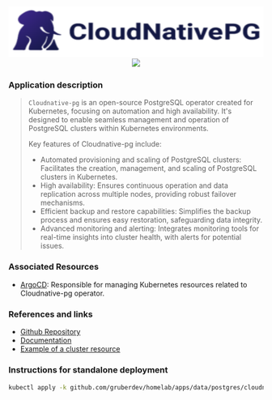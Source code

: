 <p align="center">
  <img width="550" height="100" src="https://raw.githubusercontent.com/gruberdev/homelab/main/docs/assets/logos/cloudnative.png" />
  <br />
  <img src="https://img.shields.io/github/v/release/cloudnative-pg/cloudnative-pg?label=Latest%20Version&logo=github&style=for-the-badge" />
</p>

### Application description

> `Cloudnative-pg` is an open-source PostgreSQL operator created for Kubernetes, focusing on automation and high availability. It's designed to enable seamless management and operation of PostgreSQL clusters within Kubernetes environments.
>
> Key features of Cloudnative-pg include:
> - Automated provisioning and scaling of PostgreSQL clusters: Facilitates the creation, management, and scaling of PostgreSQL clusters in Kubernetes.
> - High availability: Ensures continuous operation and data replication across multiple nodes, providing robust failover mechanisms.
> - Efficient backup and restore capabilities: Simplifies the backup process and ensures easy restoration, safeguarding data integrity.
> - Advanced monitoring and alerting: Integrates monitoring tools for real-time insights into cluster health, with alerts for potential issues.
>

### Associated Resources

- [ArgoCD][argo-uri]: Responsible for managing Kubernetes resources related to Cloudnative-pg operator.

### References and links

- [Github Repository][github-uri]
- [Documentation][docs-uri]
- [Example of a cluster resource][example-uri]

### Instructions for standalone deployment

```bash
kubectl apply -k github.com/gruberdev/homelab/apps/data/postgres/cloudnative
```

[github-uri]: https://github.com/lordmuffin/homelab
[argo-uri]: https://github.com/lordmuffin/homelab/tree/main/apps/argocd
[example-uri]: https://github.com/lordmuffin/homelab/blob/main/apps/services/n8n/base/db.yaml
[docs-uri]: https://postgres-operator.readthedocs.io/en/latest/
